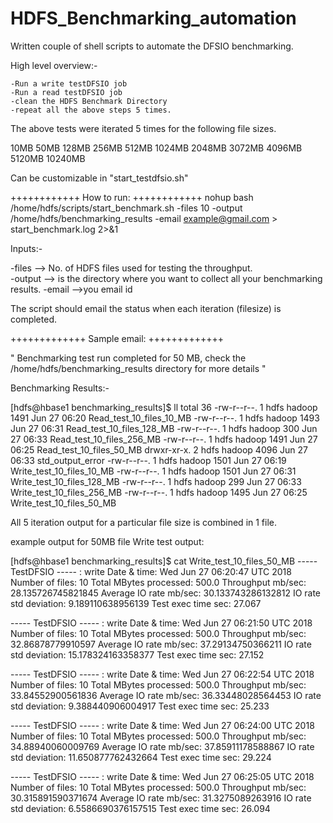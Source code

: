 # HDFS_Benchmarking_automation

Written couple of shell scripts to automate the DFSIO benchmarking.

High level overview:-

    -Run a write testDFSIO job
    -Run a read testDFSIO job
    -clean the HDFS Benchmark Directory
    -repeat all the above steps 5 times.

The above tests were iterated 5 times for the following file sizes.
  
 10MB 50MB 128MB 256MB 512MB 1024MB 2048MB 3072MB 4096MB 5120MB 10240MB
 
 Can be customizable in "start_testdfsio.sh"
 
++++++++++++
How to run:
++++++++++++ 
nohup bash /home/hdfs/scripts/start_benchmark.sh -files 10 -output /home/hdfs/benchmarking_results -email example@gmail.com > start_benchmark.log 2>&1 

Inputs:-

-files   --> No. of HDFS files used for testing the throughput.  
-output  --> is the directory where you want to collect all your benchmarking results.
-email   -->you email id

The script should email the status when each iteration (filesize) is completed.

+++++++++++++
Sample email:
+++++++++++++

"  Benchmarking test run completed for 50 MB, check the /home/hdfs/benchmarking_results directory for more details "

Benchmarking Results:-

[hdfs@hbase1 benchmarking_results]$ ll
total 36
-rw-r--r--. 1 hdfs hadoop 1491 Jun 27 06:20 Read_test_10_files_10_MB
-rw-r--r--. 1 hdfs hadoop 1493 Jun 27 06:31 Read_test_10_files_128_MB
-rw-r--r--. 1 hdfs hadoop  300 Jun 27 06:33 Read_test_10_files_256_MB
-rw-r--r--. 1 hdfs hadoop 1491 Jun 27 06:25 Read_test_10_files_50_MB
drwxr-xr-x. 2 hdfs hadoop 4096 Jun 27 06:33 std_output_error
-rw-r--r--. 1 hdfs hadoop 1501 Jun 27 06:19 Write_test_10_files_10_MB
-rw-r--r--. 1 hdfs hadoop 1501 Jun 27 06:31 Write_test_10_files_128_MB
-rw-r--r--. 1 hdfs hadoop  299 Jun 27 06:33 Write_test_10_files_256_MB
-rw-r--r--. 1 hdfs hadoop 1495 Jun 27 06:25 Write_test_10_files_50_MB


All 5 iteration output for a particular file size is combined in 1 file.  

example output for 50MB file Write test output:

[hdfs@hbase1 benchmarking_results]$ cat Write_test_10_files_50_MB
----- TestDFSIO ----- : write
Date & time: Wed Jun 27 06:20:47 UTC 2018
Number of files: 10
Total MBytes processed: 500.0
Throughput mb/sec: 28.135726745821845
Average IO rate mb/sec: 30.133743286132812
IO rate std deviation: 9.189110638956139
Test exec time sec: 27.067

----- TestDFSIO ----- : write
Date & time: Wed Jun 27 06:21:50 UTC 2018
Number of files: 10
Total MBytes processed: 500.0
Throughput mb/sec: 32.86878779910597
Average IO rate mb/sec: 37.29134750366211
IO rate std deviation: 15.178324163358377
Test exec time sec: 27.152

----- TestDFSIO ----- : write
Date & time: Wed Jun 27 06:22:54 UTC 2018
Number of files: 10
Total MBytes processed: 500.0
Throughput mb/sec: 33.84552900561836
Average IO rate mb/sec: 36.33448028564453
IO rate std deviation: 9.388440906004917
Test exec time sec: 25.233

----- TestDFSIO ----- : write
Date & time: Wed Jun 27 06:24:00 UTC 2018
Number of files: 10
Total MBytes processed: 500.0
Throughput mb/sec: 34.88940060009769
Average IO rate mb/sec: 37.85911178588867
IO rate std deviation: 11.650877762432664
Test exec time sec: 29.224

----- TestDFSIO ----- : write
Date & time: Wed Jun 27 06:25:05 UTC 2018
Number of files: 10
Total MBytes processed: 500.0
Throughput mb/sec: 30.315891590371674
Average IO rate mb/sec: 31.3275089263916
IO rate std deviation: 6.5586690376157515
Test exec time sec: 26.094
